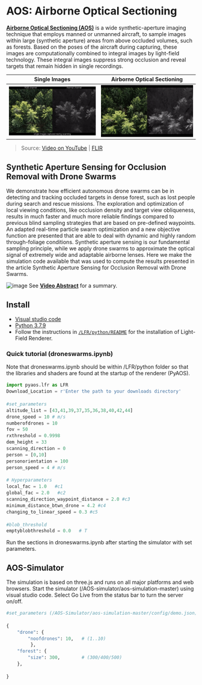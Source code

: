 # AOS: Airborne Optical Sectioning

**[Airborne Optical Sectioning (AOS)](https://github.com/JKU-ICG/AOS/)** is a wide synthetic-aperture imaging technique that employs manned or unmanned aircraft, to sample images within large (synthetic aperture) areas from above occluded volumes, such as forests. Based on the poses of the aircraft during capturing, these images are computationally combined to integral images by light-field technology. These integral images suppress strong occlusion and reveal targets that remain hidden in single recordings.

Single Images         |  Airborne Optical Sectioning
:-------------------------:|:-------------------------:
![single-images](../img/Nature_single-images.gif) | ![AOS](../img/Nature_aos.gif)

> Source: [Video on YouTube](https://www.youtube.com/watch?v=kyKVQYG-j7U) | [FLIR](https://www.flir.com/discover/cores-components/researchers-develop-search-and-rescue-technology-that-sees-through-forest-with-thermal-imaging/)
 

## Synthetic Aperture Sensing for Occlusion Removal with Drone Swarms

We demonstrate how efficient autonomous drone swarms can be in detecting and tracking occluded targets in dense forest, such as lost people during search and rescue missions. The exploration and optimization of local viewing conditions, like occlusion density and target view obliqueness, results in much faster and much more reliable findings compared to previous blind sampling strategies that are based on pre-defined waypoints. An adapted real-time particle swarm optimization and a new objective function are presented that are able to deal with dynamic and highly random through-foliage conditions. Synthetic aperture sensing is our fundamental sampling principle, while we apply drone swarms to approximate the optical signal of extremely wide and adaptable airborne lenses.
Here we make the simulation code available that was used to compute the results presented in the article Synthetic Aperture Sensing for Occlusion Removal with Drone Swarms.

![image](https://user-images.githubusercontent.com/83944465/209770734-9445a4e5-fb86-4074-953f-d58a67357e69.png)
See **[Video Abstract](https://youtu.be/nb0K7n03qFU)** for a summary. 


## Install
- [Visual studio code](https://code.visualstudio.com/download)
- [Python 3.7.9](https://www.python.org/downloads/release/python-379/)
- Follow the instructions in [`/LFR/python/README`](./LFR/python/README.md) for the installation of Light-Field Renderer.

### Quick tutorial (droneswarms.ipynb)

Note that droneswarms.ipynb should be within /LFR/python folder so that the libraries and shaders are found at the startup of the renderer (PyAOS).

```py
import pyaos.lfr as LFR
Download_Location = r'Enter the path to your downloads directory' 

#set_parameters
altitude_list = [43,41,39,37,35,36,38,40,42,44]
drone_speed = 10 # m/s
numberofdrones = 10
fov = 50
rxthreshold = 0.9998
dem_height = 33 
scanning_direction = 0
person = [0,10]  
personorientation = 100
person_speed = 4 # m/s

# Hyperparameters
local_fac = 1.0   #c1
global_fac = 2.0   #c2 
scanning_direction_waypoint_distance = 2.0 #c3
minimum_distance_btwn_drone = 4.2 #c4 
changing_to_linear_speed = 0.3 #c5
 
#blob_threshold
emptyblobthreshold = 0.0   # T
```
Run the sections in droneswarms.ipynb after starting the simulator with set parameters.

## AOS-Simulator

The simulation is based on three.js and runs on all major platforms and web browsers.
Start the simulator (/AOS-simulator/aos-simulation-master) using visual studio code. Select Go Live from the status bar to turn the server on/off.

```py
#set_parameters (/AOS-Simulator/aos-simulation-master/config/demo.json)

{
    "drone": {
        "noofdrones": 10,   # (1..10)
         },
    "forest": {
        "size": 300,        # (300/400/500)
	},

}
```






